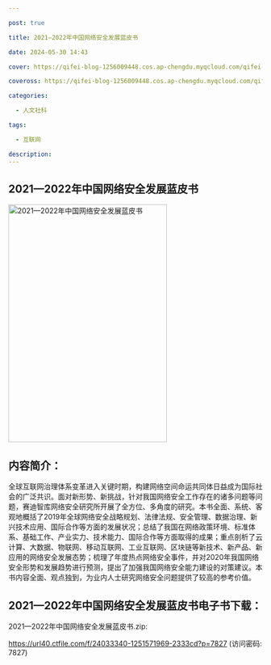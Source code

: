 ```yaml
---

post: true

title: 2021—2022年中国网络安全发展蓝皮书

date: 2024-05-30 14:43

cover: https://qifei-blog-1256009448.cos.ap-chengdu.myqcloud.com/qifei-blog/41-v4iJV5eL.jpg

coveross: https://qifei-blog-1256009448.cos.ap-chengdu.myqcloud.com/qifei-blog/41-v4iJV5eL.jpg

categories:

  - 人文社科

tags:

  - 互联网

description:
---
```


## 2021—2022年中国网络安全发展蓝皮书

<img alt="2021—2022年中国网络安全发展蓝皮书" class="aligncenter loading" data-was-processed="true" decoding="async" fetchpriority="high" height="471" src="https://qifei-blog-1256009448.cos.ap-chengdu.myqcloud.com/qifei-blog/41-v4iJV5eL.jpg" style="cursor: zoom-in;" width="314"/>

## 内容简介：

全球互联网治理体系变革进入关键时期，构建网络空间命运共同体日益成为国际社会的广泛共识。面对新形势、新挑战，针对我国网络安全工作存在的诸多问题等问题，赛迪智库网络安全研究所开展了全方位、多角度的研究。本书全面、系统、客观地概括了2019年全球网络安全战略规划、法律法规、安全管理、数据治理、新兴技术应用、国际合作等方面的发展状况；总结了我国在网络政策环境、标准体系、基础工作、产业实力、技术能力、国际合作等方面取得的成果；重点剖析了云计算、大数据、物联网、移动互联网、工业互联网、区块链等新技术、新产品、新应用的网络安全发展态势；梳理了年度热点网络安全事件，并对2020年我国网络安全形势和发展趋势进行预测，提出了加强我国网络安全能力建设的对策建议。本书内容全面、观点独到，为业内人士研究网络安全问题提供了较高的参考价值。

## 2021—2022年中国网络安全发展蓝皮书电子书下载：

2021—2022年中国网络安全发展蓝皮书.zip: 

https://url40.ctfile.com/f/24033340-1251571969-2333cd?p=7827 (访问密码: 7827)
